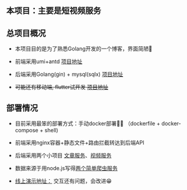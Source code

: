 ## 本项目：主要是短视频服务

## 总项目概况

 * 本项目目的是为了熟悉Golang开发的一个博客，界面简陋🤦‍

 * 前端采用umi+antd  [项目地址](https://github.com/txg5214/vinda-web)

 * 后端采用Golang(gin) + mysql(sqlx) [项目地址](https://github.com/txg5214/vinda-api)

 * ~~可能还有移动端, flutter试开发 [项目地址](https://github.com/txg5214/sunshine)~~


## 部署情况

 * 目前采用最笨的部署方式：手动docker部署🤦‍♀️ （dockerfile + docker-compose + shell)

 * 前端采用nginx容器+静态文件+路由拦截转达到后端API

 * 后端采用两个小项目 [文章服务](https://github.com/txg5214/vinda-api)、[视频服务](https://github.com/txg5214/vinda-video)

 * 数据来源于用node.js写得[两个简单爬虫服务](https://github.com/txg5214/fetch-data)

 * [线上演示地址：](ixiaotang.cn) 交互还有问题，会改进😁


